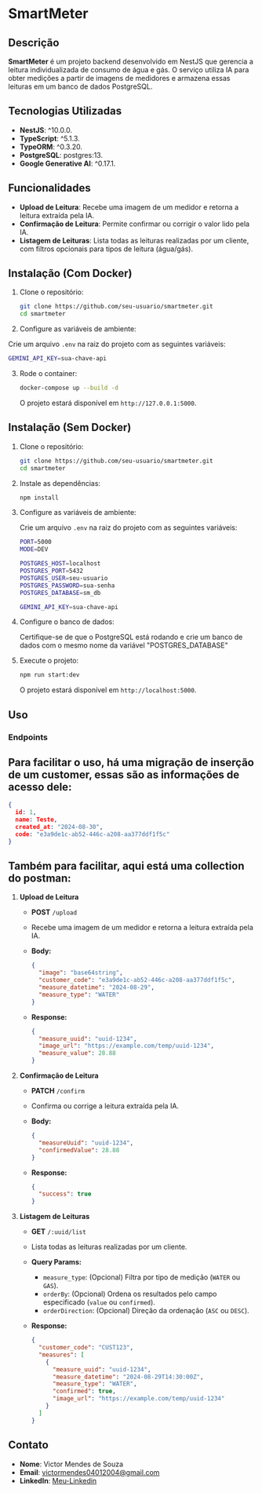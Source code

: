 # SmartMeter

## Descrição

**SmartMeter** é um projeto backend desenvolvido em NestJS que gerencia a leitura individualizada de consumo de água e gás. O serviço utiliza IA para obter medições a partir de imagens de medidores e armazena essas leituras em um banco de dados PostgreSQL.

## Tecnologias Utilizadas

- **NestJS**: ^10.0.0.
- **TypeScript**: ^5.1.3.
- **TypeORM**: ^0.3.20.
- **PostgreSQL**: postgres:13.
- **Google Generative AI**: ^0.17.1.

## Funcionalidades

- **Upload de Leitura**: Recebe uma imagem de um medidor e retorna a leitura extraída pela IA.
- **Confirmação de Leitura**: Permite confirmar ou corrigir o valor lido pela IA.
- **Listagem de Leituras**: Lista todas as leituras realizadas por um cliente, com filtros opcionais para tipos de leitura (água/gás).

## Instalação (Com Docker)

1. Clone o repositório:

   ```bash
   git clone https://github.com/seu-usuario/smartmeter.git
   cd smartmeter
   ```

 2. Configure as variáveis de ambiente:

   Crie um arquivo `.env` na raiz do projeto com as seguintes variáveis:

   ```bash
   GEMINI_API_KEY=sua-chave-api
   ```

3. Rode o container:

   ```bash
   docker-compose up --build -d
   ```

   O projeto estará disponível em `http://127.0.0.1:5000`.

## Instalação (Sem Docker)

1. Clone o repositório:

   ```bash
   git clone https://github.com/seu-usuario/smartmeter.git
   cd smartmeter
   ```

2. Instale as dependências:

   ```bash
   npm install
   ```

3. Configure as variáveis de ambiente:

   Crie um arquivo `.env` na raiz do projeto com as seguintes variáveis:

   ```bash
   PORT=5000
   MODE=DEV

   POSTGRES_HOST=localhost
   POSTGRES_PORT=5432
   POSTGRES_USER=seu-usuario
   POSTGRES_PASSWORD=sua-senha
   POSTGRES_DATABASE=sm_db

   GEMINI_API_KEY=sua-chave-api
   ```

4. Configure o banco de dados:

   Certifique-se de que o PostgreSQL está rodando e crie um banco de dados com o mesmo nome da variável "POSTGRES_DATABASE"

5. Execute o projeto:

   ```bash
   npm run start:dev
   ```

   O projeto estará disponível em `http://localhost:5000`.

## Uso

### Endpoints

## Para facilitar o uso, há uma migração de inserção de um customer, essas são as informações de acesso dele:
```json
{
  id: 1,
  name: Teste,
  created_at: "2024-08-30",
  code: "e3a9de1c-ab52-446c-a208-aa377ddf1f5c"
}
```

## Também para facilitar, aqui está uma collection do postman:



1. **Upload de Leitura**

   - **POST** `/upload`
   - Recebe uma imagem de um medidor e retorna a leitura extraída pela IA.
   - **Body:**

     ```json
     {
       "image": "base64string",
       "customer_code": "e3a9de1c-ab52-446c-a208-aa377ddf1f5c",
       "measure_datetime": "2024-08-29",
       "measure_type": "WATER"
     }
     ```

   - **Response:**

     ```json
     {
       "measure_uuid": "uuid-1234",
       "image_url": "https://example.com/temp/uuid-1234",
       "measure_value": 28.88
     }
     ```

2. **Confirmação de Leitura**

   - **PATCH** `/confirm`
   - Confirma ou corrige a leitura extraída pela IA.
   - **Body:**

     ```json
     {
       "measureUuid": "uuid-1234",
       "confirmedValue": 28.88
     }
     ```

   - **Response:**

     ```json
     {
       "success": true
     }
     ```

3. **Listagem de Leituras**

   - **GET** `/:uuid/list`
   - Lista todas as leituras realizadas por um cliente.
   - **Query Params:**
     - `measure_type`: (Opcional) Filtra por tipo de medição (`WATER` ou `GAS`).
     - `orderBy`: (Opcional) Ordena os resultados pelo campo especificado (`value` ou `confirmed`).
     - `orderDirection`: (Opcional) Direção da ordenação (`ASC` ou `DESC`).

   - **Response:**

     ```json
     {
       "customer_code": "CUST123",
       "measures": [
         {
           "measure_uuid": "uuid-1234",
           "measure_datetime": "2024-08-29T14:30:00Z",
           "measure_type": "WATER",
           "confirmed": true,
           "image_url": "https://example.com/temp/uuid-1234"
         }
       ]
     }
     ```

## Contato

- **Nome**: Victor Mendes de Souza
- **Email**: victormendes04012004@gmail.com
- **LinkedIn**: [Meu-Linkedin](https://www.linkedin.com/in/viktormnds/)
